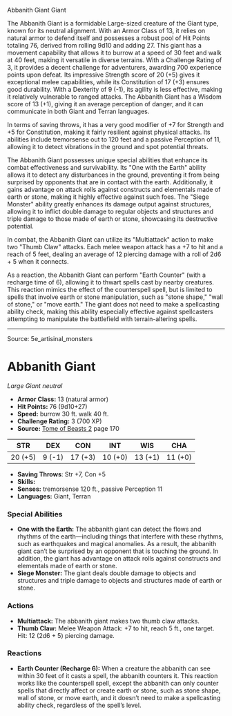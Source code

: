 <MonsterName/>Abbanith Giant</MonsterName>
<CreatureType/>Giant</CreatureType>

<summary>The Abbanith Giant is a formidable Large-sized creature of the Giant type, known for its neutral alignment. With an Armor Class of 13, it relies on natural armor to defend itself and possesses a robust pool of Hit Points totaling 76, derived from rolling 9d10 and adding 27. This giant has a movement capability that allows it to burrow at a speed of 30 feet and walk at 40 feet, making it versatile in diverse terrains. With a Challenge Rating of 3, it provides a decent challenge for adventurers, awarding 700 experience points upon defeat. Its impressive Strength score of 20 (+5) gives it exceptional melee capabilities, while its Constitution of 17 (+3) ensures good durability. With a Dexterity of 9 (-1), its agility is less effective, making it relatively vulnerable to ranged attacks. The Abbanith Giant has a Wisdom score of 13 (+1), giving it an average perception of danger, and it can communicate in both Giant and Terran languages.</summary>

<detail>

In terms of saving throws, it has a very good modifier of +7 for Strength and +5 for Constitution, making it fairly resilient against physical attacks. Its abilities include tremorsense out to 120 feet and a passive Perception of 11, allowing it to detect vibrations in the ground and spot potential threats. 

The Abbanith Giant possesses unique special abilities that enhance its combat effectiveness and survivability. Its "One with the Earth" ability allows it to detect any disturbances in the ground, preventing it from being surprised by opponents that are in contact with the earth. Additionally, it gains advantage on attack rolls against constructs and elementals made of earth or stone, making it highly effective against such foes. The "Siege Monster" ability greatly enhances its damage output against structures, allowing it to inflict double damage to regular objects and structures and triple damage to those made of earth or stone, showcasing its destructive potential.

In combat, the Abbanith Giant can utilize its "Multiattack" action to make two "Thumb Claw" attacks. Each melee weapon attack has a +7 to hit and a reach of 5 feet, dealing an average of 12 piercing damage with a roll of 2d6 + 5 when it connects.

As a reaction, the Abbanith Giant can perform "Earth Counter" (with a recharge time of 6), allowing it to thwart spells cast by nearby creatures. This reaction mimics the effect of the counterspell spell, but is limited to spells that involve earth or stone manipulation, such as "stone shape," "wall of stone," or "move earth." The giant does not need to make a spellcasting ability check, making this ability especially effective against spellcasters attempting to manipulate the battlefield with terrain-altering spells.</detail>



---

Source: 5e_artisinal_monsters

# Abbanith Giant

*Large* *Giant* *neutral*

- **Armor Class:** 13 (natural armor)
- **Hit Points:** 76 (9d10+27)
- **Speed:** burrow 30 ft. walk 40 ft.
- **Challenge Rating:** 3 (700 XP)
- **Source:** [Tome of Beasts 2](https://koboldpress.com/kpstore/product/tome-of-beasts-2-for-5th-edition) page 170

| STR | DEX | CON | INT | WIS | CHA |
| --- | --- | --- | --- | --- | --- |
| 20 (+5) | 9 (-1) | 17 (+3) | 10 (+0) | 13 (+1) | 11 (+0) |

- **Saving Throws**: Str +7, Con +5
- **Skills:** 
- **Senses:** tremorsense 120 ft., passive Perception 11
- **Languages:** Giant, Terran

### Special Abilities

- **One with the Earth:** The abbanith giant can detect the flows and rhythms of the earth—including things that interfere with these rhythms, such as earthquakes and magical anomalies. As a result, the abbanith giant can’t be surprised by an opponent that is touching the ground. In addition, the giant has advantage on attack rolls against constructs and elementals made of earth or stone.
- **Siege Monster:** The giant deals double damage to objects and structures and triple damage to objects and structures made of earth or stone.

### Actions

- **Multiattack:** The abbanith giant makes two thumb claw attacks.
- **Thumb Claw:** Melee Weapon Attack: +7 to hit, reach 5 ft., one target. Hit: 12 (2d6 + 5) piercing damage.

### Reactions

- **Earth Counter (Recharge 6):** When a creature the abbanith can see within 30 feet of it casts a spell, the abbanith counters it. This reaction works like the counterspell spell, except the abbanith can only counter spells that directly affect or create earth or stone, such as stone shape, wall of stone, or move earth, and it doesn’t need to make a spellcasting ability check, regardless of the spell’s level.




